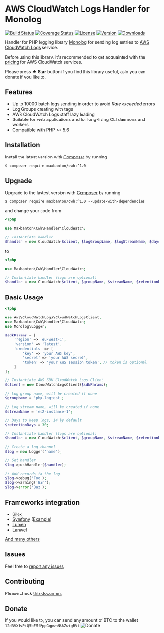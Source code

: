 # AWS CloudWatch Logs Handler for Monolog

[![Build Status](https://img.shields.io/travis/maxbanton/cwh/master.svg)](https://travis-ci.org/maxbanton/cwh)
[![Coverage Status](https://img.shields.io/coveralls/maxbanton/cwh/master.svg)](https://coveralls.io/github/maxbanton/cwh?branch=master)
[![License](https://img.shields.io/packagist/l/maxbanton/cwh.svg)](https://github.com/maxbanton/cwh/blob/master/LICENSE)
[![Version](https://img.shields.io/packagist/v/maxbanton/cwh.svg)](https://packagist.org/packages/maxbanton/cwh)
[![Downloads](https://img.shields.io/packagist/dt/maxbanton/cwh.svg)](https://packagist.org/packages/maxbanton/cwh/stats)

Handler for PHP logging library [Monolog](https://github.com/Seldaek/monolog) for sending log entries to 
[AWS CloudWatch Logs](http://docs.aws.amazon.com/AmazonCloudWatch/latest/logs/WhatIsCloudWatchLogs.html) service.

Before using this library, it's recommended to get acquainted with the [pricing](https://aws.amazon.com/en/cloudwatch/pricing/) for AWS CloudWatch services.

Please press **&#9733; Star** button if you find this library useful, aslo you can [donate](#donate) if you like to.

## Features
* Up to 10000 batch logs sending in order to avoid _Rate exceeded_ errors 
* Log Groups creating with tags
* AWS CloudWatch Logs staff lazy loading
* Suitable for web applications and for long-living CLI daemons and workers
* Compatible with PHP >= 5.6

## Installation
Install the latest version with [Composer](https://getcomposer.org/) by running

```bash
$ composer require maxbanton/cwh:^1.0
```

## Upgrade
Upgrade to the lastest version with [Composer](https://getcomposer.org/) by running

```
$ composer require maxbanton/cwh:^1.0 --update-with-dependencies
```

and change your code from

```php
<?php

use Maxbanton\Cwh\Handler\CloudWatch;

// Instantiate handler
$handler = new CloudWatch($client, $logGroupName, $logStreamName, $daysToRetention);
```
to

```php
<?php

use Maxbanton\Cwh\Handler\CloudWatch;

// Instantiate handler (tags are optional)
$handler = new CloudWatch($client, $groupName, $streamName, $retentionDays, 10000, ['my-awesome-tag' => 'tag-value']);
```

## Basic Usage
```php
<?php

use Aws\CloudWatchLogs\CloudWatchLogsClient;
use Maxbanton\Cwh\Handler\CloudWatch;
use Monolog\Logger;

$sdkParams = [
    'region' => 'eu-west-1',
    'version' => 'latest',
    'credentials' => [
        'key' => 'your AWS key',
        'secret' => 'your AWS secret',
        'token' => 'your AWS session token', // token is optional
    ]
];

// Instantiate AWS SDK CloudWatch Logs Client
$client = new CloudWatchLogsClient($sdkParams);

// Log group name, will be created if none
$groupName = 'php-logtest';

// Log stream name, will be created if none
$streamName = 'ec2-instance-1';

// Days to keep logs, 14 by default
$retentionDays = 30;

// Instantiate handler (tags are optional)
$handler = new CloudWatch($client, $groupName, $streamName, $retentionDays, 10000, ['my-awesome-tag' => 'tag-value']);

// Create a log channel
$log = new Logger('name');

// Set handler
$log->pushHandler($handler);

// Add records to the log
$log->debug('Foo');
$log->warning('Bar');
$log->error('Baz');
```

## Frameworks integration
 - [Silex](http://silex.sensiolabs.org/doc/master/providers/monolog.html#customization)
 - [Symfony](http://symfony.com/doc/current/logging.html) ([Example](https://github.com/maxbanton/cwh/issues/10#issuecomment-296173601))
 - [Lumen](https://lumen.laravel.com/docs/5.2/errors)
 - [Laravel](https://laravel.com/docs/5.4/errors)
  
 [And many others](https://github.com/Seldaek/monolog#framework-integrations)
 
## Issues
Feel free to [report any issues](https://github.com/maxbanton/cwh/issues/new)

## Contributing
Please check [this document](https://github.com/maxbanton/cwh/blob/master/CONTRIBUTING.md)

## Donate
If you would like to, you can send any amount of BTC to the wallet `12d3VXfvPiQ5bFMfPppGqpwnNSkZwigBVt`
![Donate](https://monosnap.com/file/uv8lk8VrWzEywdUCmkfy4NCRg9qok3.png)
